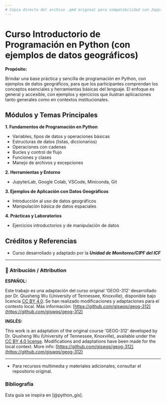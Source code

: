 ```yaml
---
# Copia directa del archivo .qmd original para compatibilidad con Jupyter Book
---
```


# **Curso Introductorio de Programación en Python (con ejemplos de datos geográficos)**

**Propósito:**

Brindar una base práctica y sencilla de programación en Python, con ejemplos de datos geográficos, para que los participantes comprendan los conceptos esenciales y herramientas básicas del lenguaje. El enfoque es general y accesible, con ejemplos y ejercicios que ilustran aplicaciones tanto generales como en contextos institucionales.

## Módulos y Temas Principales

**1. Fundamentos de Programación en Python**

-   Variables, tipos de datos y operaciones básicas
-   Estructuras de datos (listas, diccionarios)
-   Operaciones con cadenas
-   Bucles y control de flujo
-   Funciones y clases
-   Manejo de archivos y excepciones

**2. Herramientas y Entorno**

-   JupyterLab, Google Colab, VSCode, Miniconda, Git

**3. Ejemplos de Aplicación con Datos Geográficos**

-   Introducción al uso de datos geográficos
-   Manipulación básica de datos espaciales

**4. Prácticas y Laboratorios**

-   Ejercicios introductorios y de manipulación de datos


## Créditos y Referencias

-   Curso desarrollado y adaptado por la ***Unidad de Monitoreo/CIPF del ICF***

---

### 📝 Atribución / Attribution

**ESPAÑOL:**

Este trabajo es una adaptación del curso original 'GEOG-312' desarrollado por Dr. Qiusheng Wu (University of Tennessee, Knoxville), disponible bajo licencia [CC BY 4.0](https://creativecommons.org/licenses/by/4.0/). Se han realizado modificaciones y adaptaciones para el contexto local. Más información: [https://github.com/giswqs/geog-312](https://github.com/giswqs/geog-312)

**INGLÉS:**

This work is an adaptation of the original course 'GEOG-312' developed by Dr. Qiusheng Wu (University of Tennessee, Knoxville), available under the [CC BY 4.0 license](https://creativecommons.org/licenses/by/4.0/). Modifications and adaptations have been made for the local context. More info: [https://github.com/giswqs/geog-312](https://github.com/giswqs/geog-312)

---

-   Para recursos multimedia y materiales adicionales, consultar el repositorio original.

### Bibliografía

Esta guía se inspira en [@python_gis].
